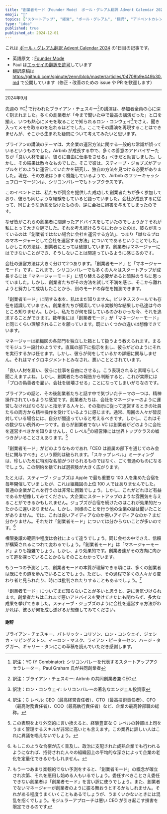 ```yaml
---
title: "創業者モード（Founder Mode） ポール・グレアム翻訳 Advent Calendar 2024 1日目"
emoji: "🚀"
topics: ["スタートアップ", "経営", "ポール・グレアム", "翻訳", "アドベントカレンダー"]
type: "idea"
published: true
published_at: 2024-12-01
---
```


これは [ポール・グレアム翻訳 Advent Calendar 2024](https://adventar.org/calendars/10831) の1日目の記事です。

- 英語原文：[Founder Mode](https://paulgraham.com/foundermode.html)
- Paul は[エッセイの翻訳を許可](https://paulgraham.com/gfaq.html)しています
- 翻訳原稿は https://github.com/spinute/zenn/blob/master/articles/04708b9e449b30.md で公開しています（修正・改善のための issue や PR を歓迎します）

----

2024年9月

先週の YC[^q1] で行われたブライアン・チェスキー[^q2]の講演は、参加者全員の心に深く刻まれました。多くの創業者が「今まで聞いた中で最高の講演だった」と口を揃え、いつも熱心にメモを取ることで知られるロン・コンウェイ[^q3]でさえ、聞き入ってメモを取るのを忘れるほどでした。ここでその講演を再現することはできませんが、そこから生まれた疑問について考えてみたいと思います。

ブライアンの講演のテーマは、大企業の運営方法に関する一般的な常識が誤っているというものでした。Airbnb が成長する中で、多くの善意のアドバイザーたちが「良い人材を雇い、彼らに自由に仕事をさせる」べきだと助言しました。しかし、その結果は散々なものでした。そこで彼は、スティーブ・ジョブズがアップルをどのように運営していたかを研究し、独自の方法を見つける必要がありました。現在、その方法はうまく機能しているようで、Airbnb のフリーキャッシュフローマージンは、シリコンバレーでもトップクラスです。

このイベントには、私たちが資金を提供した成功した創業者たちが多く参加しており、彼らも同じような経験をしていると語っていました。会社が成長するに従って、同じような助言を受けたものの、逆に会社に損害を与えてしまったのです。

なぜ皆がこれらの創業者に間違ったアドバイスをしていたのでしょうか？それが私にとって大きな謎でした。それを考え続けるうちにわかったのは、彼らが言っているのは「創業者ではない場合に会社を運営する方法」、つまり「単なるプロのマネージャーとして会社を運営する方法」についてであるということでした。しかしこの方法は、創業者にとっては破綻しています。創業者はマネージャーにはできないことができ、そうしないことは間違っているように感じるのです。

会社の運営方法は大きく分けて2つあります。「創業者モード」と「マネージャーモード」です。これまで、シリコンバレーでも多くの人々はスタートアップが成長するには「マネージャーモード」に切り替える必要があると暗黙のうちに思っていました。しかし、創業者たちがその方法を試して不満を感じ、そこから離れようと努力して成功したことから、別のモードの存在を推測できます。

「創業者モード」に関する本を、私はまだ知りません。ビジネススクールでも存在を認識していません。創業者たちが模索している実験的な結果しか私達は今のところ知りません。しかし、私たちが何を探しているのかわかった今、それを追求することができます。数年後には「創業者モード」が「マネージャーモード」と同じくらい理解されることを願っています。既にいくつかの違いは想像できています。

マネージャーは組織図の各部門を独立した箱として扱うよう教えられます。まるでモジュラー設計のようです。直属の部下に指示を出し、彼らがどのようにそれを実行するかは任せます。しかし、彼らが何をしているかの詳細に関与しません。それはマイクロネジメントとみなされ、悪いこととされています。

「良い人材を雇い、彼らに仕事を自由にさせる」。こう表現されると素晴らしく聞こえますよね。しかし、創業者たちの報告から判断すると、これが実際には「プロの偽善者を雇い、会社を破壊させる」ことになってしまいがちなのです。

ブライアンの話と、その後創業者たちと話す中で気づいたテーマの一つは、精神操作されているような感覚です。創業者たちは、会社をマネージャーのように運営しなければならないと指示する人々と、その指示に従って運営するときの社員たちの両方から精神操作を受けているように感じます。通常、周囲の人々が皆反対している場合には、自分が間違っていると考えるべきです。しかし、これはその数少ない例外の一つです。自らが創業者でない VC は創業者がどのように会社を運営すべきかを知りませんし、C レベル[^q4]の経営陣には世界トップクラスの嘘つきがいることさえあります。[^p1]

「創業者モード」がどのようなものであれ「CEO は直属の部下を通じてのみ会社に関与すべき」という原則は破られます。「スキップレベル」ミーティングは、珍しいために特別な名前がつけられるものではなく、ごく普通のものになるでしょう。この制約を捨てれば選択肢が大きく広がります。

たとえば、スティーブ・ジョブズは Apple で最も重要な 100 人を集めた合宿を毎年開催していましたが、これは組織図の上位 100 人ではありませんでした。普通の企業がこれを行うのは非常に困難でしょう。しかし、これがどれほど有益であるか想像してみてください。大企業にスタートアップのような雰囲気を与えることができるかもしれません。ジョブズが合宿を続けたのはこれが効果的だったからに違いありません。しかし、同様のことを行う他の企業の話は聞いたことがありません。では、これは良いアイディアなのか悪いアイディアなのか？まだ分かりません。それだけ「創業者モード」については分からないことが多いのです。[^p2]

権限委譲の範囲や程度は会社によって違うでしょう。同じ会社の中でさえ、信頼が構築されるにつれて変わるでしょう。「創業者モード」は「マネージャーモード」よりも複雑でしょう。しかし、より効果的です。創業者達がその方向に向かって道を探っていることからもそのことわかっています。

もう一つの予測として、創業者モードの本質が理解できる頃には、多くの創業者は既にその道を歩んでいることでしょう。ただし、その過程で多くの人々から変わり者と見られたり、時には批判されたりすることもあるでしょう。[^p3]

「創業者モード」についてまだ知らないことが多いと思うと、逆に勇気づけられます。創業者たちはこれまで悪いアドバイスを受けてきたにも関わらず、多大な成果を挙げてきました。スティーブ・ジョブズのように会社を運営する方法がわかれば、彼らが何を成し遂げるか想像してみてください。

#### 謝辞

ブライアン・チェスキー、パトリック・コリソン、ロン・コンウェイ、ジェシカ・リビングストン、イーロン・マスク、ライアン・ピーターセン、ハージ・タグガー、ギャリー・タンにこの草稿を読んでいただき感謝します。

[^p1]: この表現をより外交的に言い換えると、経験豊富な C レベルの幹部は上司をうまく管理するスキルが非常に高いとも言えます。この業界に詳しい人はこれに異議を唱えないでしょう。

[^p2]: もしこのような合宿が広く普及し、政治に支配された成熟企業でも行われるようになれば、招待された人々の組織図上の平均的な深さによって企業の老化を定量化できるかもしれません。

[^p3]: もう一つあまり楽観的でない予測をすると、「創業者モード」の概念が確立され次第、それを悪用し始める人もいるでしょう。委任すべきことさえ委任できない創業者は「創業者モード」を言い訳に使うでしょう。また、創業者でないマネージャーが創業者のように振る舞おうとするかもしれません。それがある程度うまくいくこともあるでしょうが、うまくいかないときには混乱を招くでしょう。モジュラーアプローチは悪い CEO が引き起こす損害を限定できるのです

[^q1]: 訳注：YC (Y Combinator): シリコンバレーを代表するスタートアップアクセラレーター。Paul Graham 氏が共同創業者

[^q2]: 訳注：ブライアン・チェスキー: Airbnb の共同創業者兼 CEO

[^q3]: 訳注：ロン・コンウェイ: シリコンバレーの著名なエンジェル投資家

[^q4]: 訳注：C レベル: CEO（最高経営責任者）、CTO（最高技術責任者）、CFO（最高財務責任者）、COO（最高執行責任者）など、企業の最高幹部職の総称。